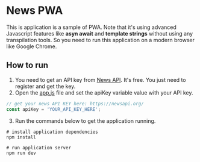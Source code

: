 # News PWA

This is application is a sample of PWA. Note that it's using advanced Javascript features like **asyn await** and **template strings** without using any transpilation tools. So you need to run this application on a modern browser like Google Chrome.

## How to run

1. You need to get an API key from [News API](https://newsapi.org/). It's free. You just need to register and get the key.
2. Open the [app.js](./app.js) file and set the apiKey variable value with your API key.
```javascript
// get your news API KEY here: https://newsapi.org/
const apiKey = 'YOUR_API_KEY_HERE';
```
3. Run the commands below to get the application running.
```shell
# install application dependencies
npm install

# run application server
npm run dev
```
